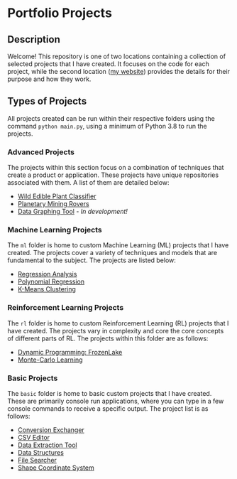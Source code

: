 # Portfolio Projects

## Description

Welcome! This repository is one of two locations containing a collection of selected projects that I have created. It focuses on the code for each project, while the second location ([my website](https://acius.co.uk/portfolio/)) provides the details for their purpose and how they work.

## Types of Projects

All projects created can be run within their respective folders using the command `python main.py`, using a minimum of Python 3.8 to run the projects.

### Advanced Projects

The projects within this section focus on a combination of techniques that create a product or application. These projects have unique repositories associated with them. A list of them are detailed below:

- [Wild Edible Plant Classifier](https://github.com/Achronus/wep-classifier)
- [Planetary Mining Rovers](https://github.com/Achronus/planetary-mining-rovers)
- [Data Graphing Tool](https://github.com/Achronus/data-graphing-tool) - _In development!_

### Machine Learning Projects

The `ml` folder is home to custom Machine Learning (ML) projects that I have created. The projects cover a variety of techniques and models that are fundamental to the subject. The projects are listed below:

- [Regression Analysis](/ml/regression_analysis)
- [Polynomial Regression](/ml/polynomial_regression)
- [K-Means Clustering](/ml/k_means_clustering)

### Reinforcement Learning Projects

The `rl` folder is home to custom Reinforcement Learning (RL) projects that I have created. The projects vary in complexity and core the core concepts of different parts of RL. The projects within this folder are as follows:

- [Dynamic Programming: FrozenLake](/rl/dynamic_programming)
- [Monte-Carlo Learning](/rl/monte_carlo)

### Basic Projects

The `basic` folder is home to basic custom projects that I have created. These are primarily console run applications, where you can type in a few console commands to receive a specific output. The project list is as follows:

- [Conversion Exchanger](/basic/conversion_exchanger)
- [CSV Editor](/basic/csv_editor)
- [Data Extraction Tool](/basic/data_extraction_tool)
- [Data Structures](/basic/data_structures)
- [File Searcher](/basic/file_searcher)
- [Shape Coordinate System](/basic/shape_coordinate_system)